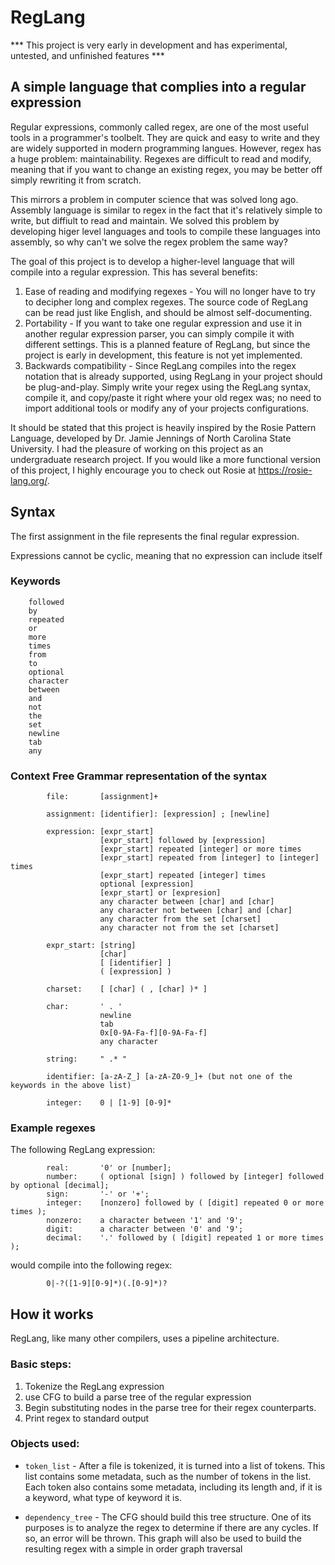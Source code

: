 # RegLang

*** This project is very early in development and has experimental, untested, and unfinished features ***

## A simple language that complies into a regular expression

Regular expressions, commonly called regex, are one of the most useful tools in
a programmer's toolbelt. They are quick and easy to write and they are widely
supported in modern programming langues. However, regex has a huge problem:
maintainability. Regexes are difficult to read and modify, meaning that if you want to
change an existing regex, you may be better off simply rewriting it from scratch.

This mirrors a problem in computer science that was solved long ago. Assembly language
is similar to regex in the fact that it's relatively simple to write, but diffiult to
read and maintain. We solved this problem by developing higer level languages and tools
to compile these languages into assembly, so why can't we solve the regex problem
the same way?

The goal of this project is to develop a higher-level language that will compile into
a regular expression. This has several benefits:

1.  Ease of reading and modifying regexes - You will no longer have to try to
    decipher long and complex regexes. The source code of RegLang can be read just
    like English, and should be almost self-documenting.
2.  Portability - If you want to take one regular expression and use it in another
    regular expression parser, you can simply compile it with different settings. This
    is a planned feature of RegLang, but since the project is early in development, this
    feature is not yet implemented.
3.  Backwards compatibility - Since RegLang compiles into the regex notation that is already
    supported, using RegLang in your project should be plug-and-play. Simply write your regex
    using the RegLang syntax, compile it, and copy/paste it right where your old regex was; no
    need to import additional tools or modify any of your projects configurations.

It should be stated that this project is heavily inspired by the Rosie Pattern Language, developed by
Dr. Jamie Jennings of North Carolina State University. I had the pleasure of working on this project
as an undergraduate research project. If you would like a more functional version of this project,
I highly encourage you to check out Rosie at https://rosie-lang.org/.

## Syntax
 
The first assignment in the file represents the final
regular expression.

Expressions cannot be cyclic, meaning that no expression can include
itself   

### Keywords

```
    followed
    by
    repeated
    or
    more
    times
    from
    to
    optional
    character
    between
    and
    not
    the
    set
    newline
    tab
    any
```

### Context Free Grammar representation of the syntax
```
        file:       [assignment]+

        assignment: [identifier]: [expression] ; [newline]
        
        expression: [expr_start]
                    [expr_start] followed by [expression]
                    [expr_start] repeated [integer] or more times
                    [expr_start] repeated from [integer] to [integer] times
                    [expr_start] repeated [integer] times
                    optional [expression]
                    [expr_start] or [expresion]
                    any character between [char] and [char]
                    any character not between [char] and [char]
                    any character from the set [charset]
                    any character not from the set [charset]

        expr_start: [string]
                    [char]
                    [ [identifier] ]
                    ( [expression] )

        charset:    [ [char] ( , [char] )* ]

        char:       ' . '
                    newline
                    tab
                    0x[0-9A-Fa-f][0-9A-Fa-f]
                    any character

        string:     " .* "

        identifier: [a-zA-Z_] [a-zA-Z0-9_]+ (but not one of the keywords in the above list)

        integer:    0 | [1-9] [0-9]*
```

### Example regexes
    
The following RegLang expression:
```
        real:       '0' or [number];
        number:     ( optional [sign] ) followed by [integer] followed by optional [decimal];
        sign:       '-' or '+';
        integer:    [nonzero] followed by ( [digit] repeated 0 or more times );
        nonzero:    a character between '1' and '9';
        digit:      a character between '0' and '9';
        decimal:    '.' followed by ( [digit] repeated 1 or more times );
```

would compile into the following regex:

```     
        0|-?([1-9][0-9]*)(.[0-9]*)?
```

## How it works

RegLang, like many other compilers, uses a pipeline architecture.

### Basic steps:

1. Tokenize the RegLang expression
2. use CFG to build a parse tree of the regular expression
3. Begin substituting nodes in the parse tree for their regex counterparts.
4. Print regex to standard output

### Objects used:
    
- `token_list` - After a file is tokenized, it is turned into a list
        of tokens. This list contains some metadata, such as the
        number of tokens in the list. Each token also contains some metadata,
        including its length and, if it is a keyword, what type of keyword it is.

- `dependency_tree` - The CFG should build this tree structure. One of
        its purposes is to analyze the regex to determine if there are
        any cycles. If so, an error will be thrown. This graph will
        also be used to build the resulting regex with a simple in order
        graph traversal

   
